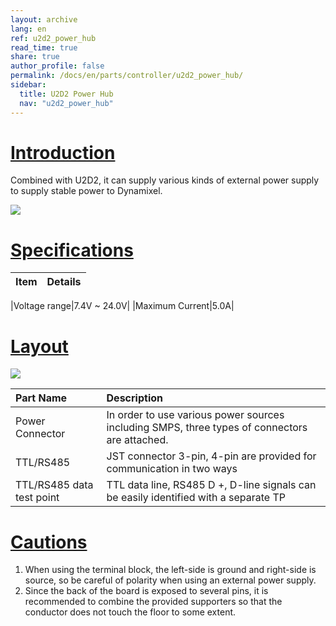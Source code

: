 ```yaml
---
layout: archive
lang: en
ref: u2d2_power_hub
read_time: true
share: true
author_profile: false
permalink: /docs/en/parts/controller/u2d2_power_hub/
sidebar:
  title: U2D2 Power Hub
  nav: "u2d2_power_hub"
---
```


# [Introduction](#introduction)
Combined with U2D2, it can supply various kinds of external power supply to supply stable power to Dynamixel.

![](/assets/images/parts/controller/u2d2_power_hub/product_image.png)

# [Specifications](#specifications)

|Item|Details|
|:---:|:---:|

|Voltage range|7.4V ~ 24.0V|
|Maximum Current|5.0A|

# [Layout](#layout)

![](/assets/images/parts/controller/u2d2_power_hub/layout.png)

|Part Name|Description|
|:---|:---|
|Power Connector|In order to use various power sources including SMPS, three types of connectors are attached.|
|TTL/RS485|JST connector 3-pin, 4-pin are provided for communication in two ways|
|TTL/RS485 data test point|TTL data line, RS485 D +, D-line signals can be easily identified with a separate TP|

# [Cautions](#cautions)

1. When using the terminal block, the left-side is ground and right-side is source, so be careful of polarity when using an external power supply.
2. Since the back of the board is exposed to several pins, it is recommended to combine the provided supporters so that the conductor does not touch the floor to some extent.
